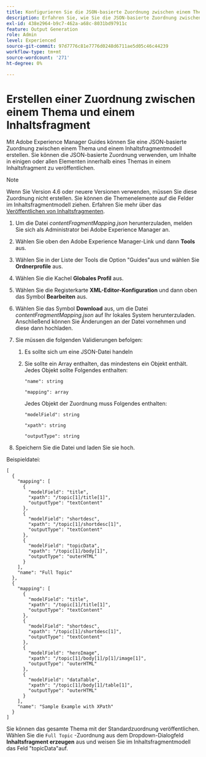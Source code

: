 ```yaml
---
title: Konfigurieren Sie die JSON-basierte Zuordnung zwischen einem Thema und einem Inhaltsfragmentmodell.
description: Erfahren Sie, wie Sie die JSON-basierte Zuordnung zwischen einem Thema und einem Inhaltsfragmentmodell konfigurieren.
exl-id: 438e2964-b9c7-462a-a68c-8031bd97911c
feature: Output Generation
role: Admin
level: Experienced
source-git-commit: 97d7776c81e7776d0248d6711ae5d05c46c44239
workflow-type: tm+mt
source-wordcount: '271'
ht-degree: 0%

---
```


# Erstellen einer Zuordnung zwischen einem Thema und einem Inhaltsfragment



Mit Adobe Experience Manager Guides können Sie eine JSON-basierte Zuordnung zwischen einem Thema und einem Inhaltsfragmentmodell erstellen. Sie können die JSON-basierte Zuordnung verwenden, um Inhalte in einigen oder allen Elementen innerhalb eines Themas in einem Inhaltsfragment zu veröffentlichen.

>[!NOTE]
> 
> Wenn Sie Version 4.6 oder neuere Versionen verwenden, müssen Sie diese Zuordnung nicht erstellen. Sie können die Themenelemente auf die Felder im Inhaltsfragmentmodell ziehen.
> Erfahren Sie mehr über das [Veröffentlichen von Inhaltsfragmenten](../user-guide/publish-content-fragment.md).


1. Um die Datei *contentFragmentMapping.json* herunterzuladen, melden Sie sich als Administrator bei Adobe Experience Manager an.
1. Wählen Sie oben den Adobe Experience Manager-Link und dann **Tools** aus.
1. Wählen Sie in der Liste der Tools die Option &quot;Guides&quot;aus und wählen Sie **Ordnerprofile** aus.
1. Wählen Sie die Kachel **Globales Profil** aus.
1. Wählen Sie die Registerkarte **XML-Editor-Konfiguration** und dann oben das Symbol **Bearbeiten** aus.
1. Wählen Sie das Symbol **Download** aus, um die Datei *contentFragmentMapping.json* auf Ihr lokales System herunterzuladen. Anschließend können Sie Änderungen an der Datei vornehmen und diese dann hochladen.

1. Sie müssen die folgenden Validierungen befolgen:

   1. Es sollte sich um eine JSON-Datei handeln
   2. Sie sollte ein Array enthalten, das mindestens ein Objekt enthält. Jedes Objekt sollte Folgendes enthalten:


      `"name": string `

      `"mapping": array`

      Jedes Objekt der Zuordnung muss Folgendes enthalten:

      `"modelField": string`

      `"xpath": string`

      `"outputType": string`
1. Speichern Sie die Datei und laden Sie sie hoch.

Beispieldatei:

```
[
  {
    "mapping": [
      {
        "modelField": "title",
        "xpath": "/topic[1]/title[1]",
        "outputType": "textContent"
      },
      {
        "modelField": "shortdesc",
        "xpath": "/topic[1]/shortdesc[1]",
        "outputType": "textContent"
      },
      {
        "modelField": "topicData",
        "xpath": "/topic[1]/body[1]",
        "outputType": "outerHTML"
      }
    ],
    "name": "Full Topic"
  },
  {
    "mapping": [
      {
        "modelField": "title",
        "xpath": "/topic[1]/title[1]",
        "outputType": "textContent"
      },
      {
        "modelField": "shortdesc",
        "xpath": "/topic[1]/shortdesc[1]",
        "outputType": "textContent"
      },
      {
        "modelField": "heroImage",
        "xpath": "/topic[1]/body[1]/p[1]/image[1]",
        "outputType": "outerHTML"
      },
      {
        "modelField": "dataTable",
        "xpath": "/topic[1]/body[1]/table[1]",
        "outputType": "outerHTML"
      }
    ],
    "name": "Sample Example with XPath"
  }
]
```

Sie können das gesamte Thema mit der Standardzuordnung veröffentlichen. Wählen Sie die `Full Topic` -Zuordnung aus dem Dropdown-Dialogfeld **Inhaltsfragment erzeugen** aus und weisen Sie im Inhaltsfragmentmodell das Feld &quot;topicData&quot;auf.

